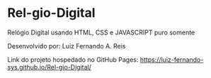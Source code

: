 # Rel-gio-Digital
Relógio Digital usando HTML, CSS e JAVASCRIPT puro somente

Desenvolvido por: Luiz Fernando A. Reis

Link do projeto hospedado no GitHub Pages: https://luiz-fernando-sys.github.io/Rel-gio-Digital/
